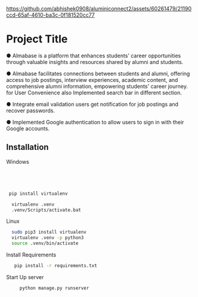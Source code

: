 

https://github.com/abhishek0908/aluminiconnect2/assets/60261479/21190ccd-65af-4610-ba3c-0f181520cc77
# Project Title

● Almabase is a platform that enhances students' career opportunities through valuable insights and resources shared by
alumni and students.

● Almabase facilitates connections between students and alumni, offering access to job postings, interview experiences, academic content, and comprehensive alumni information, empowering students' career journey. for User Convenience also Implemented search bar in different section.

● Integrate email validation users get notification for job postings and recover passwords.

● Implemented Google authentication to allow users to sign in with their Google accounts.


## Installation
Windows
```bash




 pip install virtualenv

  virtualenv .venv
  .venv/Scripts/activate.bat
```

Linux
```bash
  sudo pip3 install virtualenv
  virtualenv .venv -p python3
  source .venv/bin/activate
```
Install Requirements
```bash
   pip install -r requirements.txt
```
Start Up server
```bash
     python manage.py runserver
```

    
    
